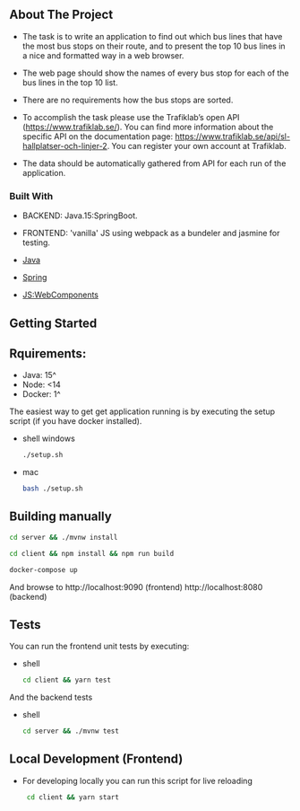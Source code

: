 




<!-- ABOUT THE PROJECT -->
## About The Project

[]()
  
* The task is to write an application to find out which bus lines that have the most bus
stops on their route, and to present the top 10 bus lines in a nice and formatted way
in a web browser.

* The web page should show the names of every bus stop for each of the bus lines in
the top 10 list.
* There are no requirements how the bus stops are sorted.
* To accomplish the task please use the Trafiklab’s open API
(https://www.trafiklab.se/). You can find more information about the specific API on
the documentation page: https://www.trafiklab.se/api/sl-hallplatser-och-linjer-2.
You can register your own account at Trafiklab.
* The data should be automatically gathered from API for each run of the application.


### Built With
* BACKEND: Java.15:SpringBoot. 
* FRONTEND: 'vanilla' JS using webpack as a bundeler and jasmine for testing.

* [Java](https://www.java.com/sv/)
* [Spring](https://spring.io/)
* [JS:WebComponents](hthttps://www.javascript.com/)



<!-- GETTING STARTED -->
## Getting Started

## Rquirements:
* Java: 15^
* Node: <14
* Docker: 1^

The easiest way to get get application running is by executing the setup script (if you have docker installed).
* shell windows
  ```sh
  ./setup.sh
  ```
* mac
  ```sh
  bash ./setup.sh
  ```

## Building manually

```sh
cd server && ./mvnw install 
 ```

```sh 
cd client && npm install && npm run build 
```
```sh
docker-compose up
```

And browse to http://localhost:9090 (frontend) http://localhost:8080 (backend)

## Tests <WebComponents>
You can run the frontend unit tests by executing:
* shell
  ```sh
  cd client && yarn test
  ```
And the backend tests
* shell 
  ```sh
  cd server && ./mvnw test
  ```


## Local Development (Frontend)
* For developing locally you can run this script for live reloading
   ```sh
    cd client && yarn start
  ```
